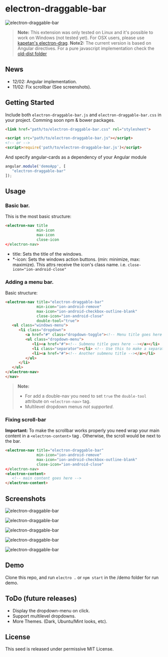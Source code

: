 # electron-draggable-bar

![electron-draggable-bar](/image/image.jpg)

> **Note:** This extension was only tested on Linux and it's possible to work on Windows (not tested yet).
            For OSX users, please use [kapetan's electron-drag](https://github.com/kapetan/electron-drag).
> **Note2:** The current version is based on Angular directives. For a pure javascript implementation check the [old-dist folder](https://github.com/npaez/electron-draggable-bar/tree/master/old-dist)


## News
- 12/02: Angular implementation.
- 11/02: Fix scrollbar (See screenshots).


## Getting Started
Include both `electron-draggable-bar.js` and `electron-draggable-bar.css` in your project.
Comming soon npm & bower packages.

```html
<link href="path/to/electron-draggable-bar.css" rel="stylesheet">

<script src="path/to/electron-draggable-bar.js"></script>
<!-- or -->
<script>require('path/to/electron-draggable-bar.js')</script>
```

And specify angular-cards as a dependency of your Angular module
```js
angular.module('demoApp', [
   "electron-draggable-bar"
]);
```

## Usage
### Basic bar.
This is the most basic structure:

```html
<electron-nav title
              min-icon
              max-icon
              close-icon
</electron-nav>
```
- title: Sets the title of the windows.
- *-icon: Sets the windows action buttons. (min: minimize, max: maximize). This attrs receive the icon's class name. i.e. `close-icon="ion-android-close"`

### Adding a menu bar.
Basic structure:
```html
<electron-nav title="electron-draggable-bar"
              min-icon="ion-android-remove"
              max-icon="ion-android-checkbox-outline-blank"
              close-icon="ion-android-close"
              double-tool="true">
   <ul class="windows-menu">
      <li class="dropdown">
         <a href="#" class="dropdown-toggle"><!-- Menu title goes here --></a>
         <ul class="dropdown-menu">
            <li><a href="#"><!-- Submenu title goes here --></a></li>
            <li class="separator"></li> <!-- Use this to make a separator -->
            <li><a href="#"><!-- Another submenu title --></a></li>
         </ul>
      </li>
   </ul>
</electron-nav>
</nav>
```
> **Note:** 
> - For add a double-nav you need to set `true` the `double-tool` attribute on `<electron-nav>` tag.
> - Multilevel dropdown menus *not supported*.

### Fixing scroll-bar

**Important:** To make the scrollbar works properly you need wrap your main content in a `<electron-content>` tag . Otherwise, the scroll would be next to the bar.

```html
<electron-nav title="electron-draggable-bar"
              min-icon="ion-android-remove"
              max-icon="ion-android-checkbox-outline-blank"
              close-icon="ion-android-close"
</electron-nav>
<electron-content>
   <!-- main content goes here -->
</electron-content>
```


## Screenshots

![electron-draggable-bar](/image/screen.jpg)

![electron-draggable-bar](/image/screen2.jpg)

![electron-draggable-bar](/image/screen3.jpg)

![electron-draggable-bar](/image/screen5.jpg)

![electron-draggable-bar](/image/screen6.jpg)

## Demo
Clone this repo, and run `electro .` or `npm start` in the /demo folder for run demo.

## ToDo (future releases)
- Display the dropdown-menu on click.
- Support multilevel dropdowns.
- More Themes. (Dark, Ubuntu/Mint looks, etc).

## License
This seed is released under permissive MIT License.